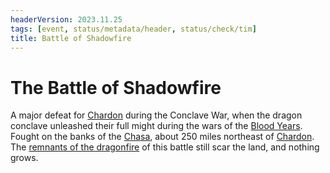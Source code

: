 ```yaml
---
headerVersion: 2023.11.25
tags: [event, status/metadata/header, status/check/tim]
title: Battle of Shadowfire
---
```

# The Battle of Shadowfire



A major defeat for [Chardon](<../../gazetteer/west-coast/chardonian-empire/chardon/chardon.md>) during the Conclave War, when the dragon conclave unleashed their full might during the wars of the [Blood Years](<./blood-years.md>).  Fought on the banks of the [Chasa](<../../gazetteer/chasa-nahadi-watershed/rivers/chasa.md>), about 250 miles northeast of [Chardon](<../../gazetteer/west-coast/chardonian-empire/chardon/chardon.md>). The [remnants of the dragonfire](<../../gazetteer/west-coast/chardonian-empire/chasa-river-valley/scar-of-shadowfire.md>) of this battle still scar the land, and nothing grows. 
